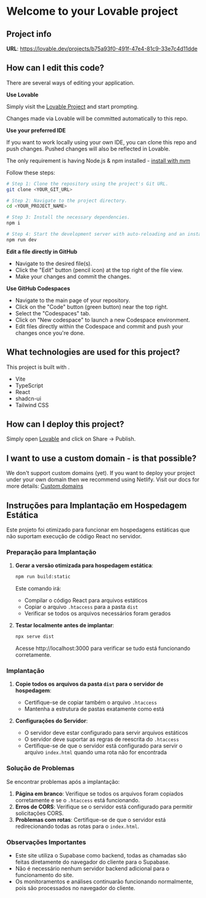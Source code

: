 # Welcome to your Lovable project

## Project info

**URL**: https://lovable.dev/projects/b75a93f0-491f-47e4-81c9-33e7c4d11dde

## How can I edit this code?

There are several ways of editing your application.

**Use Lovable**

Simply visit the [Lovable Project](https://lovable.dev/projects/b75a93f0-491f-47e4-81c9-33e7c4d11dde) and start prompting.

Changes made via Lovable will be committed automatically to this repo.

**Use your preferred IDE**

If you want to work locally using your own IDE, you can clone this repo and push changes. Pushed changes will also be reflected in Lovable.

The only requirement is having Node.js & npm installed - [install with nvm](https://github.com/nvm-sh/nvm#installing-and-updating)

Follow these steps:

```sh
# Step 1: Clone the repository using the project's Git URL.
git clone <YOUR_GIT_URL>

# Step 2: Navigate to the project directory.
cd <YOUR_PROJECT_NAME>

# Step 3: Install the necessary dependencies.
npm i

# Step 4: Start the development server with auto-reloading and an instant preview.
npm run dev
```

**Edit a file directly in GitHub**

- Navigate to the desired file(s).
- Click the "Edit" button (pencil icon) at the top right of the file view.
- Make your changes and commit the changes.

**Use GitHub Codespaces**

- Navigate to the main page of your repository.
- Click on the "Code" button (green button) near the top right.
- Select the "Codespaces" tab.
- Click on "New codespace" to launch a new Codespace environment.
- Edit files directly within the Codespace and commit and push your changes once you're done.

## What technologies are used for this project?

This project is built with .

- Vite
- TypeScript
- React
- shadcn-ui
- Tailwind CSS

## How can I deploy this project?

Simply open [Lovable](https://lovable.dev/projects/b75a93f0-491f-47e4-81c9-33e7c4d11dde) and click on Share -> Publish.

## I want to use a custom domain - is that possible?

We don't support custom domains (yet). If you want to deploy your project under your own domain then we recommend using Netlify. Visit our docs for more details: [Custom domains](https://docs.lovable.dev/tips-tricks/custom-domain/)

## Instruções para Implantação em Hospedagem Estática

Este projeto foi otimizado para funcionar em hospedagens estáticas que não suportam execução de código React no servidor.

### Preparação para Implantação

1. **Gerar a versão otimizada para hospedagem estática**:
   ```sh
   npm run build:static
   ```
   Este comando irá:
   - Compilar o código React para arquivos estáticos
   - Copiar o arquivo `.htaccess` para a pasta `dist`
   - Verificar se todos os arquivos necessários foram gerados

2. **Testar localmente antes de implantar**:
   ```sh
   npx serve dist
   ```
   Acesse http://localhost:3000 para verificar se tudo está funcionando corretamente.

### Implantação

1. **Copie todos os arquivos da pasta `dist` para o servidor de hospedagem**:
   - Certifique-se de copiar também o arquivo `.htaccess`
   - Mantenha a estrutura de pastas exatamente como está

2. **Configurações do Servidor**:
   - O servidor deve estar configurado para servir arquivos estáticos
   - O servidor deve suportar as regras de reescrita do `.htaccess`
   - Certifique-se de que o servidor está configurado para servir o arquivo `index.html` quando uma rota não for encontrada

### Solução de Problemas

Se encontrar problemas após a implantação:

1. **Página em branco**: Verifique se todos os arquivos foram copiados corretamente e se o `.htaccess` está funcionando.
2. **Erros de CORS**: Verifique se o servidor está configurado para permitir solicitações CORS.
3. **Problemas com rotas**: Certifique-se de que o servidor está redirecionando todas as rotas para o `index.html`.

### Observações Importantes

- Este site utiliza o Supabase como backend, todas as chamadas são feitas diretamente do navegador do cliente para o Supabase.
- Não é necessário nenhum servidor backend adicional para o funcionamento do site.
- Os monitoramentos e análises continuarão funcionando normalmente, pois são processados no navegador do cliente.
